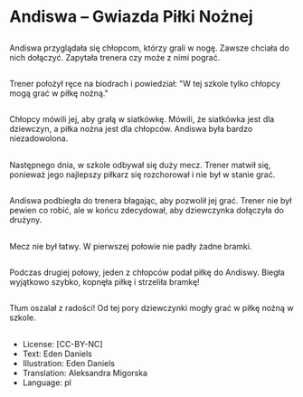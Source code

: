 # Andiswa – Gwiazda Piłki Nożnej

##
Andiswa przyglądała się chłopcom, którzy grali w nogę. Zawsze chciała do nich dołączyć. Zapytała trenera czy może z nimi pograć.

##
Trener położył ręce na biodrach i powiedział: "W tej szkole tylko chłopcy mogą grać w piłkę nożną."

##
Chłopcy mówili jej, aby grałą w siatkówkę. Mówili, że siatkówka jest dla dziewczyn, a piłka nożna jest dla chłopców. Andiswa była bardzo niezadowolona.

##
Następnego dnia, w szkole odbywał się duży mecz. Trener matwił się, ponieważ jego najlepszy piłkarz się rozchorował i nie był w stanie grać.

##
Andiswa podbiegła do trenera błagając, aby pozwolił jej grać. Trener nie był pewien co robić, ale w końcu zdecydował, aby dziewczynka dołączyła do drużyny.

##
Mecz nie był łatwy. W pierwszej połowie nie padły żadne bramki.

##
Podczas drugiej połowy, jeden z chłopców podał piłkę do Andiswy. Biegła wyjątkowo szybko, kopnęła piłkę i strzeliła bramkę!

##
Tłum oszalał z radości! Od tej pory dziewczynki mogły grać w piłkę nożną w szkole.

##
* License: [CC-BY-NC]
* Text: Eden Daniels
* Illustration: Eden Daniels
* Translation: Aleksandra Migorska
* Language: pl
